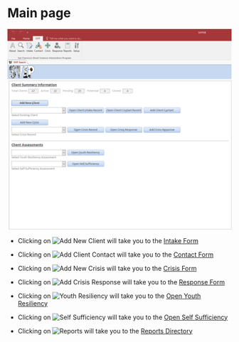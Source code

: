 <!-- ![SVIP Main Page](SVIPMain.png "SVIP Main Page") -->

# Main page

![SVIP Main Page](MainPage.png "SVIP Main Page")

* Clicking on 
![Add New Client](/img/addNewClient.png) 
will take you to the 
[Intake Form](/IntakeForm/intakeform.md) 

* Clicking on 
![Add Client Contact](/img/addClientContact.png) 
 will take you to the 
[Contact Form](/ContactForm/ContactForm.md)

* Clicking on 
![Add New Crisis](/img/addNewCrisis.png) 
 will take you to the 
[Crisis Form](/CrisisForm/CrisisForm.md)

* Clicking on 
![Add Crisis Response](/img/addCrisisResponse.png) 
 will take you to the 
[Response Form](/ResponseForm/ResponseForm.md)

* Clicking on 
![Youth Resiliency](/img/youthResiliency.png) 
 will take you to the 
[Open Youth Resiliency](/YouthResiliency/youthResiliency.md)

* Clicking on 
![Self Sufficiency](/img/selfSufficiency.png) 
 will take you to the 
[Open Self Sufficiency](/SelfSufficiency/selfSufficiency.md) 

* Clicking on 
![Reports](/img/reports.png) 
 will take you to the 
[Reports Directory](/ReportsDirectory/ReportsDirectory.md) 

<!-- for sizing images -->
<!-- <img src="http://image.com/image.png" width="200" height="100" /> -->